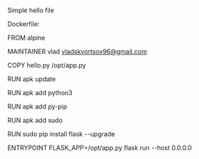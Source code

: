 Simple hello file

Dockerfile:

FROM alpine

MAINTAINER vlad <vladskvortsov96@gmail.com>

COPY hello.py /opt/app.py

RUN apk update

RUN apk add python3

RUN apk add py-pip

RUN apk add sudo

RUN sudo pip install flask --upgrade

ENTRYPOINT FLASK_APP=/opt/app.py flask run --host 0.0.0.0

